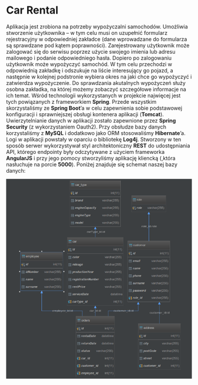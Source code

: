 
# Car Rental

Aplikacja jest zrobiona na potrzeby wypożyczalni samochodów.
Umożliwia stworzenie użytkownika – w tym celu musi on uzupełnić formularz rejestracyjny 
w odpowiedniej zakładce (dane wprowadzane do formularza są sprawdzane pod kątem poprawności). 
Zarejestrowany użytkownik może zalogować się do serwisu poprzez użycie swojego imienia lub 
adresu mailowego i podanie odpowiedniego hasła. Dopiero po zalogowaniu użytkownik może 
wypożyczyć samochód. W tym celu przechodzi w odpowiednią zakładkę i odszukuje na liście 
interesujący go pojazd, a następnie w kolejnej podstronie wybiera okres na jaki chce go 
wypożyczyć i zatwierdza wypożyczenie. Do sprawdzania akutalnych wypożyczeń służy osobna 
zakładka, na której możemy zobaczyć szczegółowe informacje na ich temat. 
Wśród technologii wykorzystanych w projekcie najwięcej jest tych powiązanych z frameworkiem 
**Spring**. Przede wszystkim skorzystaliśmy ze **Spring Boot**’a w celu zapewnienia sobie 
podstawowej konfiguracji i sprawniejszej obsługi kontenera aplikacji (**Tomcat**). 
Uwierzytelnianie danych w aplikacji zostało zapewnione przez **Spring Security** 
(z wykorzystaniem Oauth2). Przy obsłudze bazy danych korzystaliśmy z **MySQL** 
i dodatkowo jako ORM stosowaliśmy **Hibernate**’a. Logi w aplikacji powstały w oparciu 
o bibliotekę **Log4j**. Stworzony w ten sposób serwer wykorzystywał styl architektoniczny 
**REST** do udostępniania API, którego endpointy były odczytywane z użyciem 
frameworka **AngularJS** i przy jego pomocy stworzyliśmy aplikację kliencką 
(,która nasłuchuje na porcie **5000**). Poniżej znajduje się schemat naszej bazy danych:

![](db_schema.png)